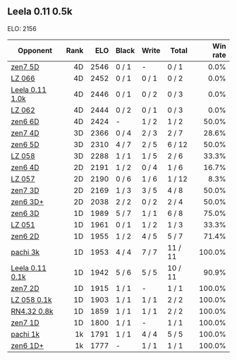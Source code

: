 ## Leela 0.11 0.5k ##

ELO: 2156

Opponent | Rank | ELO | Black | Write | Total | Win rate
---------|-----:|----:|-------|-------|-------|-------:
[zen7 5D](zen7%205D.md) | 4D | 2546 | 0 / 1 | - | 0 / 1 | 0.0%
[LZ 066](LZ%20066.md) | 4D | 2452 | 0 / 1 | 0 / 1 | 0 / 2 | 0.0%
[Leela 0.11 1.0k](Leela%200.11%201.0k.md) | 4D | 2446 | 0 / 1 | 0 / 2 | 0 / 3 | 0.0%
[LZ 062](LZ%20062.md) | 4D | 2444 | 0 / 2 | 0 / 1 | 0 / 3 | 0.0%
[zen6 6D](zen6%206D.md) | 4D | 2424 | - | 1 / 2 | 1 / 2 | 50.0%
[zen7 4D](zen7%204D.md) | 3D | 2366 | 0 / 4 | 2 / 3 | 2 / 7 | 28.6%
[zen6 5D](zen6%205D.md) | 3D | 2310 | 4 / 7 | 2 / 5 | 6 / 12 | 50.0%
[LZ 058](LZ%20058.md) | 3D | 2288 | 1 / 1 | 1 / 5 | 2 / 6 | 33.3%
[zen6 4D](zen6%204D.md) | 2D | 2191 | 1 / 2 | 0 / 4 | 1 / 6 | 16.7%
[LZ 057](LZ%20057.md) | 2D | 2190 | 0 / 6 | 1 / 6 | 1 / 12 | 8.3%
[zen7 3D](zen7%203D.md) | 2D | 2169 | 1 / 3 | 3 / 5 | 4 / 8 | 50.0%
[zen6 3D+](zen6%203D+.md) | 2D | 2038 | 2 / 2 | 0 / 2 | 2 / 4 | 50.0%
[zen6 3D](zen6%203D.md) | 1D | 1989 | 5 / 7 | 1 / 1 | 6 / 8 | 75.0%
[LZ 051](LZ%20051.md) | 1D | 1961 | 0 / 1 | 1 / 2 | 1 / 3 | 33.3%
[zen6 2D](zen6%202D.md) | 1D | 1955 | 1 / 2 | 4 / 5 | 5 / 7 | 71.4%
[pachi 3k](pachi%203k.md) | 1D | 1953 | 4 / 4 | 7 / 7 | 11 / 11 | 100.0%
[Leela 0.11 0.1k](Leela%200.11%200.1k.md) | 1D | 1942 | 5 / 6 | 5 / 5 | 10 / 11 | 90.9%
[zen7 2D](zen7%202D.md) | 1D | 1915 | 1 / 1 | - | 1 / 1 | 100.0%
[LZ 058 0.1k](LZ%20058%200.1k.md) | 1D | 1903 | 1 / 1 | 1 / 1 | 2 / 2 | 100.0%
[RN4.32 0.8k](RN4.32%200.8k.md) | 1D | 1859 | 1 / 1 | 1 / 1 | 2 / 2 | 100.0%
[zen7 1D](zen7%201D.md) | 1D | 1800 | 1 / 1 | - | 1 / 1 | 100.0%
[pachi 1k](pachi%201k.md) | 1k | 1791 | 1 / 1 | 4 / 4 | 5 / 5 | 100.0%
[zen6 1D+](zen6%201D+.md) | 1k | 1777 | - | 1 / 1 | 1 / 1 | 100.0%
